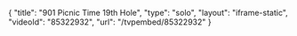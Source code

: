 {
    "title": "901 Picnic Time 19th Hole",
    "type": "solo",
    "layout": "iframe-static",
    "videoId": "85322932",
    "url": "\/tvpembed\/85322932"
}